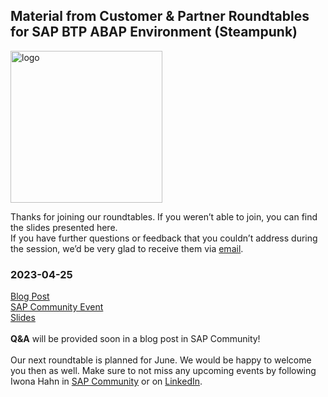 ## Material from Customer & Partner Roundtables for SAP BTP ABAP Environment (Steampunk)
<img width="243" alt="logo" src="https://user-images.githubusercontent.com/22098308/235618176-c3c4780c-5a0c-4499-8ef6-94ba6ab9b448.png">

Thanks for joining our roundtables. If you weren’t able to join, you can find the slides presented here.<br>
If you have further questions or feedback that you couldn’t address during the session, we’d be very glad to receive them via [email](mailto:sap_btp_abap_environment@sap.com).

### **2023-04-25**<br>

[Blog Post](https://blogs.sap.com/2023/03/29/first-customer-partner-roundtable-for-sap-btp-abap-environment/)<br>
[SAP Community Event](https://groups.community.sap.com/t5/sap-community/customer-amp-partner-roundtable-for-sap-btp-abap-environment/ec-p/227730#M152)<br>[Slides](https://github.com/iwonahahn/SAP-BTP-ABAP-Environment-Roundtable/files/11371146/2023-04-25_Customer_and_Partner_Roundtable_Steampunk.pdf)<br><br>
**Q&A** will be provided soon in a blog post in SAP Community!<br><br>
Our next roundtable is planned for June. We would be happy to welcome you then as well. Make sure to not miss any upcoming events by following Iwona Hahn in [SAP Community](https://people.sap.com/iwona.hahn) or on [LinkedIn](https://www.linkedin.com/in/iwonahahn/).

